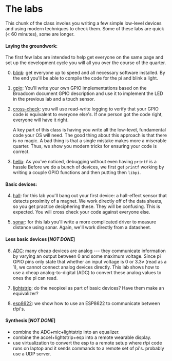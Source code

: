 # The labs

This chunk of the class involes you writing a few simple low-level
devices and using modern techniques to check them.  Some of these labs
are quick (< 60 minutes), some are longer.

#### Laying the groundwork:

  The first few labs are intended to help get everyone on the same page and set up the
  development cycle you will all you over the course of the quarter.

  0. [blink](0-blink/): get everyone up to speed and all necessary
     software installed.  By the end you'll be able to compile the code
     for the pi and blink a light.

  1. [gpio](1-gpio/): You'll write your own
     GPIO implementations based on the Broadcom document GPIO description
     and use it to implement the LED in the previous lab and a touch
     sensor.

  2. [cross-check](2-cross-check/): you will use read-write logging
     to verify that your GPIO code is equivalent to everyone else's.
     If one person got the code right, everyone will have it right.

     A key part of this class is having you write all the low-level,
     fundamental code your OS will need.  The good thing about this
     approach is that there is no magic.  A bad thing is that a single
     mistake makes more a miserable quarter.  Thus, we show you modern
     tricks for ensuring your code is correct.

  3. [hello](3-hello/): As you've noticed, debugging without even having
     `printf` is a hassle   Before we do a bunch of devices, we first
     get `printf` working by writing a couple GPIO functions and then
     putting then `libpi`.

#### Basic devices:

  4. [hall](4-hall-effect/):  for this lab you'll bang out your first
     device: a hall-effect sensor that detects proximity of a magnet.
     We work directly off of the data sheets, so you get practice
     deciphering these.    They will be confusing.  This is expected.
     You will cross check your code against everyone else.

  5. [sonar](5-sonar/): for this lab you'll write a more complicated
     driver to measure distance using sonar.  Again, we'll work directly
     from a datasheet.

#### Less basic devices [***NOT DONE***]

  6. [ADC](7-adc/): many cheap devices are analog --- they communicate
     information by varying an output between 0 and some maximum voltage.
     Since pi GPIO pins only state that whether an input voltage is 0
     or 3.3v (read as a 1), we cannot connect analog devices directly.
     This lab shows how to use a cheap analog-to-digital (ADC) to convert
     these analog values to ones the pi can read.

  7. [lightstrip](6-ws2812b/): do the neopixel as part of basic devices?
     Have them make an equivalizer?

  8. [esp8622](8-esp): we show how to use an ESP8622 to communicate
     between r/pi's.

#### Synthesis [***NOT DONE***]
  - combine the ADC+mic+lightstrip into an equalizer.
  - combine the accel+lightstrip+esp into a remote wearable display.
  - use virtualization to convert the esp to a remote setup where r/pi code runs on 
    laptop and it sends commands to a remote set of pi's.  probably use a UDP server.
